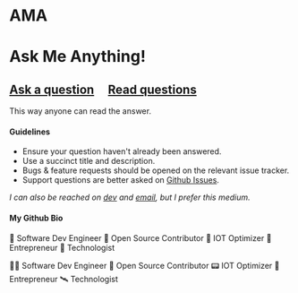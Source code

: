 # AMA
# Ask Me Anything!

## [Ask a question](https://github.com/Katheesh/ama/issues/new) &nbsp;&nbsp;&nbsp; [Read questions](https://github.com/Katheesh/ama/issues?q=is%3Aissue+is%3Aclosed)

This way anyone can read the answer.

#### Guidelines

- Ensure your question haven't already been answered.
- Use a succinct title and description.
- Bugs & feature requests should be opened on the relevant issue tracker.
- Support questions are better asked on [Github Issues](https://github.com/Katheesh/ama/issues/new).


*I can also be reached on [dev](https://dev.to/katheesh) and [email](mailto:ikatheesh@gmail.com), but I prefer this medium.*


#### My Github Bio

💢 Software Dev Engineer 
💢 Open Source Contributor
💢 IOT Optimizer
💢 Entrepreneur
💢 Technologist

👨‍💻 Software Dev Engineer 
📡 Open Source Contributor
📟 IOT Optimizer
🚀 Entrepreneur
🛰 Technologist
